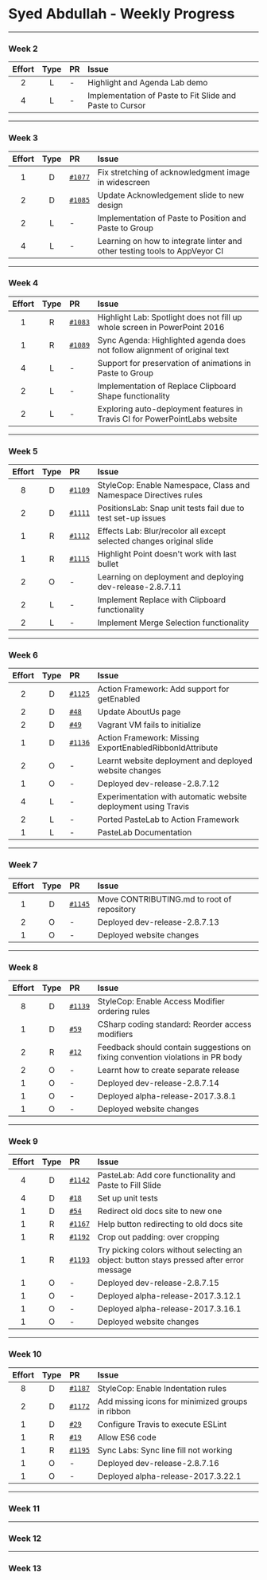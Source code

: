 # Syed Abdullah - Weekly Progress

---

### Week 2

Effort| Type | PR | Issue
:----:|:----:|:-----------|:------
2 | L | - | Highlight and Agenda Lab demo
4 | L | - | Implementation of Paste to Fit Slide and Paste to Cursor

---

### Week 3

Effort| Type | PR | Issue
:----:|:----:|:-----------|:------
1 | D | [`#1077`](https://github.com/PowerPointLabs/PowerPointLabs/pull/1077) | Fix stretching of acknowledgment image in widescreen
2 | D | [`#1085`](https://github.com/PowerPointLabs/PowerPointLabs/pull/1085) | Update Acknowledgement slide to new design
2 | L | - | Implementation of Paste to Position and Paste to Group
4 | L | - | Learning on how to integrate linter and other testing tools to AppVeyor CI

---

### Week 4

Effort| Type | PR | Issue
:----:|:----:|:-----------|:------
1 | R | [`#1083`](https://github.com/PowerPointLabs/PowerPointLabs/pull/1083) | Highlight Lab: Spotlight does not fill up whole screen in PowerPoint 2016
1 | R | [`#1089`](https://github.com/PowerPointLabs/PowerPointLabs/pull/1089) | Sync Agenda: Highlighted agenda does not follow alignment of original text
4 | L | - | Support for preservation of animations in Paste to Group
2 | L | - | Implementation of Replace Clipboard Shape functionality
2 | L | - | Exploring auto-deployment features in Travis CI for PowerPointLabs website

---

### Week 5

Effort| Type | PR | Issue
:----:|:----:|:-----------|:------
8 | D | [`#1109`](https://github.com/PowerPointLabs/PowerPointLabs/pull/1109) | StyleCop: Enable Namespace, Class and Namespace Directives rules
2 | D | [`#1111`](https://github.com/PowerPointLabs/PowerPointLabs/pull/1111) | PositionsLab: Snap unit tests fail due to test set-up issues
1 | R | [`#1112`](https://github.com/PowerPointLabs/PowerPointLabs/pull/1112) | Effects Lab: Blur/recolor all except selected changes original slide
1 | R | [`#1115`](https://github.com/PowerPointLabs/PowerPointLabs/pull/1115) | Highlight Point doesn't work with last bullet
2 | O | - | Learning on deployment and deploying dev-release-2.8.7.11
2 | L | - | Implement Replace with Clipboard functionality
2 | L | - | Implement Merge Selection functionality

---

### Week 6

Effort| Type | PR | Issue
:----:|:----:|:-----------|:------
2 | D | [`#1125`](https://github.com/PowerPointLabs/PowerPointLabs/pull/1125) | Action Framework: Add support for getEnabled
2 | D | [`#48`](https://github.com/PowerPointLabs/PowerPointLabs-Website/pull/48) | Update AboutUs page
2 | D | [`#49`](https://github.com/PowerPointLabs/PowerPointLabs-Website/pull/49) | Vagrant VM fails to initialize
1 | D | [`#1136`](https://github.com/PowerPointLabs/PowerPointLabs/pull/1136) | Action Framework: Missing ExportEnabledRibbonIdAttribute
2 | O | - | Learnt website deployment and deployed website changes
1 | O | - | Deployed dev-release-2.8.7.12
4 | L | - | Experimentation with automatic website deployment using Travis
2 | L | - | Ported PasteLab to Action Framework
1 | L | - | PasteLab Documentation

---

### Week 7

Effort| Type | PR | Issue
:----:|:----:|:-----------|:------
1 | D | [`#1145`](https://github.com/PowerPointLabs/PowerPointLabs/pull/1145) | Move CONTRIBUTING.md to root of repository
2 | O | - | Deployed dev-release-2.8.7.13
1 | O | - | Deployed website changes

---

### Week 8

Effort| Type | PR | Issue
:----:|:----:|:-----------|:------
8 | D | [`#1139`](https://github.com/PowerPointLabs/PowerPointLabs/pull/1139) | StyleCop: Enable Access Modifier ordering rules
1 | D | [`#59`](https://github.com/oss-generic/process/pull/59) | CSharp coding standard: Reorder access modifiers
2 | R | [`#12`](https://github.com/samsontmr/oss-bot-js/pull/12) | Feedback should contain suggestions on fixing convention violations in PR body
2 | O | - | Learnt how to create separate release
1 | O | - | Deployed dev-release-2.8.7.14
1 | O | - | Deployed alpha-release-2017.3.8.1
1 | O | - | Deployed website changes

---

### Week 9

Effort| Type | PR | Issue
:----:|:----:|:-----------|:------
4 | D | [`#1142`](https://github.com/PowerPointLabs/PowerPointLabs/pull/1142) | PasteLab: Add core functionality and Paste to Fill Slide
4 | D | [`#18`](https://github.com/samsontmr/oss-bot-js/pull/18) | Set up unit tests
1 | D | [`#54`](https://github.com/PowerPointLabs/PowerPointLabs-Website/pull/54) | Redirect old docs site to new one
1 | R | [`#1167`](https://github.com/PowerPointLabs/PowerPointLabs/pull/1167) | Help button redirecting to old docs site
1 | R | [`#1192`](https://github.com/PowerPointLabs/PowerPointLabs/pull/1192) | Crop out padding: over cropping
1 | R | [`#1193`](https://github.com/PowerPointLabs/PowerPointLabs/pull/1193) | Try picking colors without selecting an object: button stays pressed after error message
1 | O | - | Deployed dev-release-2.8.7.15
1 | O | - | Deployed alpha-release-2017.3.12.1
1 | O | - | Deployed alpha-release-2017.3.16.1
1 | O | - | Deployed website changes

---

### Week 10

Effort| Type | PR | Issue
:----:|:----:|:-----------|:------
8 | D | [`#1187`](https://github.com/PowerPointLabs/PowerPointLabs/pull/1187) | StyleCop: Enable Indentation rules
2 | D | [`#1172`](https://github.com/PowerPointLabs/PowerPointLabs/pull/1172) | Add missing icons for minimized groups in ribbon
1 | D | [`#29`](https://github.com/samsontmr/oss-bot-js/pull/29) | Configure Travis to execute ESLint
1 | R | [`#19`](https://github.com/samsontmr/oss-bot-js/pull/19) | Allow ES6 code
1 | R | [`#1195`](https://github.com/PowerPointLabs/PowerPointLabs/pull/1195) | Sync Labs: Sync line fill not working
1 | O | - | Deployed dev-release-2.8.7.16
1 | O | - | Deployed alpha-release-2017.3.22.1

---

### Week 11

---

### Week 12

---

### Week 13
